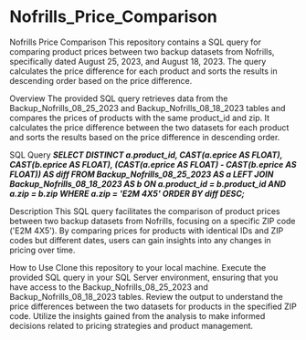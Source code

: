 # Nofrills_Price_Comparison

Nofrills Price Comparison
This repository contains a SQL query for comparing product prices between two backup datasets from Nofrills, specifically dated August 25, 2023, and August 18, 2023. The query calculates the price difference for each product and sorts the results in descending order based on the price difference.

Overview
The provided SQL query retrieves data from the Backup_Nofrills_08_25_2023 and Backup_Nofrills_08_18_2023 tables and compares the prices of products with the same product_id and zip. It calculates the price difference between the two datasets for each product and sorts the results based on the price difference in descending order.

SQL Query
_**SELECT DISTINCT
    a.product_id,
    CAST(a.eprice AS FLOAT),
    CAST(b.eprice AS FLOAT),
    (CAST(a.eprice AS FLOAT) - CAST(b.eprice AS FLOAT)) AS diff
FROM Backup_Nofrills_08_25_2023 AS a
LEFT JOIN Backup_Nofrills_08_18_2023 AS b
ON a.product_id = b.product_id AND a.zip = b.zip 
WHERE a.zip = 'E2M 4X5'
ORDER BY diff DESC;**_


Description
This SQL query facilitates the comparison of product prices between two backup datasets from Nofrills, focusing on a specific ZIP code ('E2M 4X5'). By comparing prices for products with identical IDs and ZIP codes but different dates, users can gain insights into any changes in pricing over time.

How to Use
Clone this repository to your local machine.
Execute the provided SQL query in your SQL Server environment, ensuring that you have access to the Backup_Nofrills_08_25_2023 and Backup_Nofrills_08_18_2023 tables.
Review the output to understand the price differences between the two datasets for products in the specified ZIP code.
Utilize the insights gained from the analysis to make informed decisions related to pricing strategies and product management.
